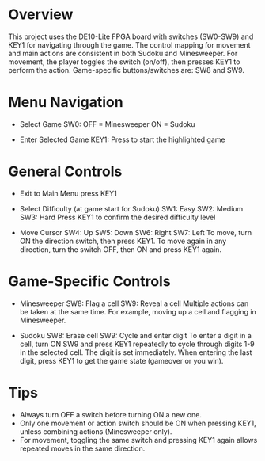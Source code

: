 # Overview 
This project uses the DE10-Lite FPGA board with switches (SW0-SW9) and KEY1 for navigating through the game. The control mapping for movement and main actions are consistent in both Sudoku and Minesweeper. For movement, the player toggles the switch (on/off), then presses KEY1 to perform the action. Game-specific buttons/switches are: SW8 and SW9. 

# Menu Navigation
- Select Game
SW0: OFF = Minesweeper
     ON  = Sudoku 

- Enter Selected Game
KEY1: Press to start the highlighted game 

# General Controls 
- Exit to Main Menu
press KEY1 

- Select Difficulty (at game start for Sudoku)
SW1: Easy
SW2: Medium
SW3: Hard
Press KEY1 to confirm the desired difficulty level 

- Move Cursor
SW4: Up
SW5: Down
SW6: Right
SW7: Left
To move, turn ON the direction switch, then press KEY1. To move again in any direction, turn the switch OFF, then ON and press KEY1 again. 

# Game-Specific Controls
- Minesweeper
SW8: Flag a cell
SW9: Reveal a cell
Multiple actions can be taken at the same time. For example, moving up a cell and flagging in Minesweeper.

- Sudoku 
SW8: Erase cell 
SW9: Cycle and enter digit
To enter a digit in a cell, turn ON SW9 and press KEY1 repeatedly to cycle through digits 1-9 in the selected cell. The digit is set immediately. When entering the last digit, press KEY1 to get the game state (gameover or you win). 

# Tips
- Always turn OFF a switch before turning ON a new one. 
- Only one movement or action switch should be ON when pressing KEY1, unless combining actions (Minesweeper only). 
- For movement, toggling the same switch and pressing KEY1 again allows repeated moves in the same direction. 